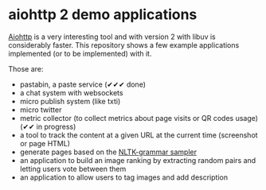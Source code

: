 # aiohttp 2 demo applications
[Aiohttp](https://github.com/aio-libs/aiohttp) is a very interesting tool and with version 2 with libuv is considerably faster.
This repository shows a few example applications implemented (or to be implemented) with it.

Those are:

* pastabin, a paste service (✔✔✔︎ done)
* a chat system with websockets
* micro publish system (like txti)
* micro twitter 
* metric collector (to collect metrics about page visits or QR codes usage) (✔✔ in progress)
* a tool to track the content at a given URL at the current time (screenshot or page HTML)
* generate pages based on the [NLTK-grammar sampler](https://github.com/jacopofar/django-nltk-generator)
* an application to build an image ranking by extracting random pairs and letting users vote between them
* an application to allow users to tag images and add description